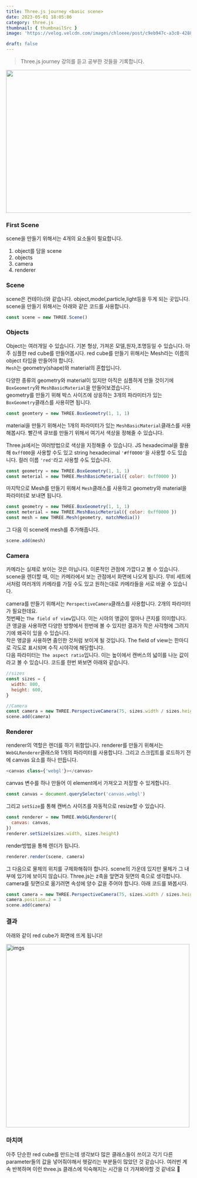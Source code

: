 ```yaml
---
title: Three.js journey <basic scene>
date: 2023-05-01 18:05:86
category: three.js
thumbnail: { thumbnailSrc }
image: 'https://velog.velcdn.com/images/chloeee/post/c9eb947c-a3c0-4288-83f3-857c3c2bcc22/image.png'

draft: false
---
```


> Three.js journey 강의를 듣고 공부한 것들을 기록합니다.

<p align="center">
<img src="https://velog.velcdn.com/images/chloeee/post/c9eb947c-a3c0-4288-83f3-857c3c2bcc22/image.png" width="550px" height="390px"  >
</p>

### First Scene

scene을 만들기 위해서는 4개의 요소들이 필요합니다.

1. object를 담을 scene
2. objects
3. camera
4. renderer

### Scene

scene은 컨테이너와 같습니다. object,model,particle,light등을 두게 되는 곳입니다.
scene을 만들기 위해서는 아래와 같은 코드를 사용합니다.

```js
const scene = new THREE.Scene()
```

### Objects

Object는 여러개일 수 있습니다. 기본 형상, 가져온 모델,원자,조명등일 수 있습니다.
아주 심플한 red cube를 만들어봅시다.
red cube를 만들기 위해서는 Mesh라는 이름의 object 타입을 만들어야 합니다.<br/>
`Mesh`는 geometry(shape)와 material의 혼합입니다.

다양한 종류의 geometry와 material이 있지만 아직은 심플하게 만들 것이기에 `BoxGeometry`와 `MeshBasicMaterial`을 만들어보겠습니다.<br/>
geometry를 만들기 위해 박스 사이즈에 상응하는 3개의 파라미터가 있는 `BoxGeometry`클래스를 사용히면 됩니다.

```js
const geomtery = new THREE.BoxGeometry(1, 1, 1)
```

material을 만들기 위해서는 1개의 파라미터가 있는 `MeshBasicMaterial`클래스를 사용해봅시다.
빨간색 큐브를 만들기 위해서 여기서 색상을 정해줄 수 있습니다.

Three.js에서는 여러방법으로 색상을 지정해줄 수 있습니다.
JS hexadecimal을 활용해 `0xff000`을 사용할 수도 있고 string hexadecimal `'#ff0000'`을 사용할 수도 있습니다. 컬러 이름 `'red'`라고 사용할 수도 있습니다.

```js
const geometry = new THREE.BoxGeometry(1, 1, 1)
const meterial = new THREE.MeshBasicMeterial({ color: 0xff0000 })
```

마지막으로 Mesh를 만들기 위해서 `Mesh`클래스를 사용하고 geometry와 material을 파라미터로 보내면 됩니다.

```js
const geometry = new THREE.BoxGeometry(1, 1, 1)
const meterial = new THREE.MeshBasicMeterial({ color: 0xff0000 })
const mesh = new THREE.Mesh(geometry, matchMedia())
```

그 다음 이 scene에 mesh를 추가해줍니다.

```js
scene.add(mesh)
```

### Camera

카메라는 실제로 보이는 것은 아닙니다. 이론적인 관점에 가깝다고 볼 수 있습니다.<br/>
scene을 렌더할 때, 이는 카메라에서 보는 관점에서 화면에 나오게 됩니다.
무비 세트에서처럼 여러개의 카메라를 가질 수도 있고 원하는대로 카메라들을 서로 바꿀 수 있습니다.

camera를 만들기 위해서는 `PerspectiveCamera`클래스를 사용합니다.
2개의 파라미터가 필요한데요.<br/>
첫번째는 `The field of view`입니다. 이는 시야의 앵글이 얼마나 큰지를 의미합니다.<br/>
큰 앵글을 사용하면 다양한 방향에서 한번에 볼 수 있지만 결과가 작은 사각형에 그려지기에 왜곡이 있을 수 있습니다.<br/>
작은 앵글을 사용하면 줌인한 것처럼 보이게 될 것입니다. The field of view는 한마디로 각도로 표시되며 수직 시야각에 해당합니다.<br/>
다음 파라미터는 `The aspect ratio`입니다. 이는 높이에서 캔버스의 넓이를 나눈 값이라고 볼 수 있습니다.
코드를 한번 봐보면 아래와 같습니다.

```js
//sizes
const sizes = {
  width: 800,
  height: 600,
}

//Camera
const camera = new THREE.PerspectiveCamera(75, sizes.width / sizes.height)
scene.add(camera)
```

### Renderer

renderer의 역할은 렌더를 하기 위함입니다.
renderer를 만들기 위해서는 `WebGLRenderer`클래스와 1개의 파라미터를 사용합니다.
그리고 스크립트를 로드하기 전에 canvas 요소를 하나 만듭니다.

```js
<canvas class={'webgl'}></canvas>
```

canvas 변수를 하나 만들어 이 element에서 가져오고 저장할 수 있게합니다.

```js
const canvas = document.querySelector('canvas.webgl')
```

그리고 `setSize`를 통해 캔버스 사이즈를 자동적으로 resize할 수 있습니다.

```js
const renderer = new THREE.WebGLRenderer({
  canvas: canvas,
})
renderer.setSize(sizes.width, sizes.height)
```

render방법을 통해 렌더가 됩니다.

```js
renderer.render(scene, camera)
```

그 다음으로 물체의 위치를 구체화해줘야 합니다.
scene의 가운데 있지만 물체가 그 내부에 있기에 보이지 않습니다.
Three.js는 z축을 앞면과 뒷면의 축으로 생각합니다.
camera를 뒷면으로 옮기려면 속성에 양수 값을 주어야 합니다.
아래 코드를 봐봅시다.

```js
const camera = new THREE.PerspectiveCamera(75, sizes.width / sizes.height)
camera.position.z = 3
scene.add(camera)
```

### 결과

아래와 같이 red cube가 화면에 뜨게 됩니다!

<p >
<img src="https://velog.velcdn.com/images/chloeee/post/0030aaa4-f09c-4355-9855-319a2b25c1c7/image.png" width="500px" alt="imgs"/>
</p>

### 마치며

아주 단순한 red cube를 만드는데 생각보다 많은 클래스들이 쓰이고 각기 다른 parameter들의 값을 넣어줘야해서 헷갈리는 부분들이 많았던 것 같습니다.
여러번 계속 반복하며 이런 three.js 클래스에 익숙해지는 시간을 더 가져봐야할 것 같네요 🥲
